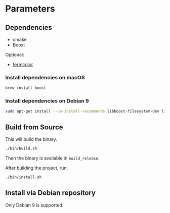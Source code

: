 # Parameters

## Dependencies

- cmake
- Boost

Optional:

- [termcolor](https://github.com/ikalnytskyi/termcolor)

### Install dependencies on macOS

```bash
brew install boost
```

### Install dependencies on Debian 9

```bash
sudo apt-get install --no-install-recommends libboost-filesystem-dev libboost-program-options-dev
```

## Build from Source

This will build the binary.

```bash
./bin/build.sh
```

Then the binary is available in `build_release`.

After building the project, run:

```bash
./bin/install.sh
```

## Install via Debian repository

Only Debian 9 is supported.
